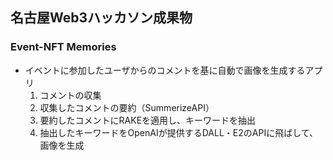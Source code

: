 ## 名古屋Web3ハッカソン成果物
### Event-NFT Memories
- イベントに参加したユーザからのコメントを基に自動で画像を生成するアプリ
  1. コメントの収集
  2. 収集したコメントの要約（SummerizeAPI）
  3. 要約したコメントにRAKEを適用し、キーワードを抽出
  4. 抽出したキーワードをOpenAIが提供するDALL・E2のAPIに飛ばして、画像を生成
